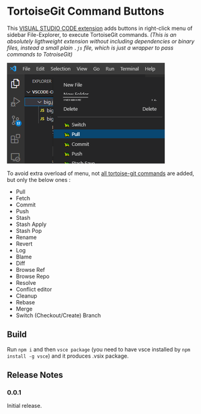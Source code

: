# TortoiseGit Command Buttons

This [VISUAL STUDIO CODE extension](https://marketplace.visualstudio.com/items?itemName=Puvox.tortoisegit-buttons-in-vscode) adds buttons in right-click menu of sidebar File-Explorer, to execute TortoiseGit commands. *(This is an absolutely ligthweight extension without including dependencies or binary files, instead a small plain `.js` file, which is just a wrapper to pass commands to TotroiseGit)*

![Screenshot](https://raw.githubusercontent.com/Puvox/tortoisegit-buttons-in-vscode/main/screenshot.png)

To avoid extra overload of menu, not [all tortoise-git commands](https://tortoisegit.org/docs/tortoisegit/tgit-automation.html) are added, but only the below ones :

- Pull
- Fetch
- Commit
- Push
- Stash
- Stash Apply
- Stash Pop
- Rename
- Revert
- Log
- Blame
- Diff
- Browse Ref
- Browse Repo
- Resolve
- Conflict editor
- Cleanup
- Rebase
- Merge
- Switch (Checkout/Create) Branch


## Build

Run `npm i` and then `vsce package` (you need to have vsce installed by `npm install -g vsce`) and it produces .vsix package.

## Release Notes

### 0.0.1

Initial release.